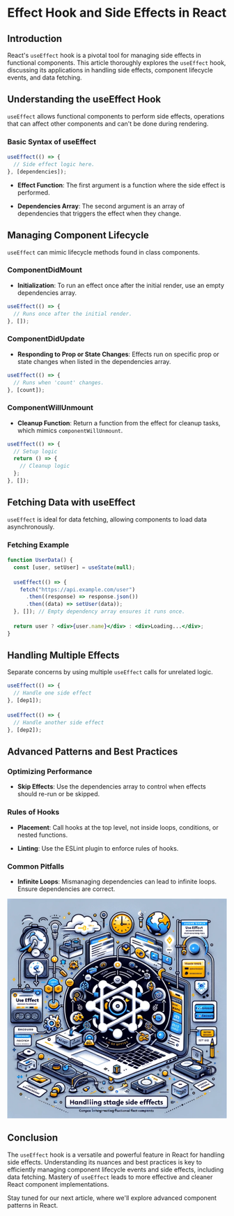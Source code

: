 # Effect Hook and Side Effects in React

## Introduction

React's `useEffect` hook is a pivotal tool for managing side effects in functional components. This article thoroughly explores the `useEffect` hook, discussing its applications in handling side effects, component lifecycle events, and data fetching.

## Understanding the useEffect Hook

`useEffect` allows functional components to perform side effects, operations that can affect other components and can't be done during rendering.

### Basic Syntax of useEffect

```jsx
useEffect(() => {
  // Side effect logic here.
}, [dependencies]);
```

- **Effect Function**: The first argument is a function where the side effect is performed.

- **Dependencies Array**: The second argument is an array of dependencies that triggers the effect when they change.

## Managing Component Lifecycle

`useEffect` can mimic lifecycle methods found in class components.

### ComponentDidMount

- **Initialization**: To run an effect once after the initial render, use an empty dependencies array.

```jsx
useEffect(() => {
  // Runs once after the initial render.
}, []);
```

### ComponentDidUpdate

- **Responding to Prop or State Changes**: Effects run on specific prop or state changes when listed in the dependencies array.

```jsx
useEffect(() => {
  // Runs when 'count' changes.
}, [count]);
```

### ComponentWillUnmount

- **Cleanup Function**: Return a function from the effect for cleanup tasks, which mimics `componentWillUnmount`.

```jsx
useEffect(() => {
  // Setup logic
  return () => {
    // Cleanup logic
  };
}, []);
```

## Fetching Data with useEffect

`useEffect` is ideal for data fetching, allowing components to load data asynchronously.

### Fetching Example

```jsx
function UserData() {
  const [user, setUser] = useState(null);

  useEffect(() => {
    fetch("https://api.example.com/user")
      .then((response) => response.json())
      .then((data) => setUser(data));
  }, []); // Empty dependency array ensures it runs once.

  return user ? <div>{user.name}</div> : <div>Loading...</div>;
}
```

## Handling Multiple Effects

Separate concerns by using multiple `useEffect` calls for unrelated logic.

```jsx
useEffect(() => {
  // Handle one side effect
}, [dep1]);

useEffect(() => {
  // Handle another side effect
}, [dep2]);
```

## Advanced Patterns and Best Practices

### Optimizing Performance

- **Skip Effects**: Use the dependencies array to control when effects should re-run or be skipped.

### Rules of Hooks

- **Placement**: Call hooks at the top level, not inside loops, conditions, or nested functions.

- **Linting**: Use the ESLint plugin to enforce rules of hooks.

### Common Pitfalls

- **Infinite Loops**: Mismanaging dependencies can lead to infinite loops. Ensure dependencies are correct.

![React Concepts](images/react_blog_15.png "Effect Hook and Side Effects")

## Conclusion

The `useEffect` hook is a versatile and powerful feature in React for handling side effects. Understanding its nuances and best practices is key to efficiently managing component lifecycle events and side effects, including data fetching. Mastery of `useEffect` leads to more effective and cleaner React component implementations.

Stay tuned for our next article, where we'll explore advanced component patterns in React.
